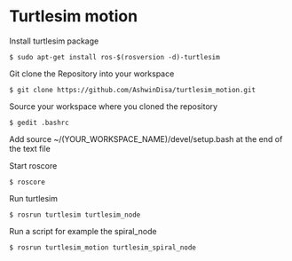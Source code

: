 # Turtlesim motion

Install turtlesim package

	$ sudo apt-get install ros-$(rosversion -d)-turtlesim
	
Git clone the Repository into your workspace

	$ git clone https://github.com/AshwinDisa/turtlesim_motion.git	
	
Source your workspace where you cloned the repository

	$ gedit .bashrc
	
Add source ~/(YOUR_WORKSPACE_NAME)/devel/setup.bash at the end of the text file
	
Start roscore
	
	$ roscore

Run turtlesim
	
	$ rosrun turtlesim turtlesim_node
	
Run a script for example the spiral_node

	$ rosrun turtlesim_motion turtlesim_spiral_node

	

	

	

	
	




